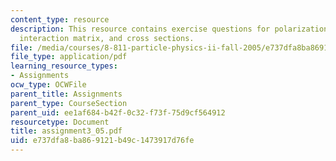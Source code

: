 ```yaml
---
content_type: resource
description: This resource contains exercise questions for polarization, propagator,
  interaction matrix, and cross sections.
file: /media/courses/8-811-particle-physics-ii-fall-2005/e737dfa8ba869121b49c1473917d76fe_assignment3_05.pdf
file_type: application/pdf
learning_resource_types:
- Assignments
ocw_type: OCWFile
parent_title: Assignments
parent_type: CourseSection
parent_uid: ee1af684-b42f-0c32-f73f-75d9cf564912
resourcetype: Document
title: assignment3_05.pdf
uid: e737dfa8-ba86-9121-b49c-1473917d76fe
---
```

